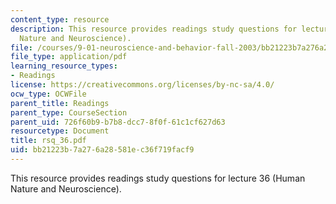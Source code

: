 ```yaml
---
content_type: resource
description: This resource provides readings study questions for lecture 36 (Human
  Nature and Neuroscience).
file: /courses/9-01-neuroscience-and-behavior-fall-2003/bb21223b7a276a28581ec36f719facf9_rsq_36.pdf
file_type: application/pdf
learning_resource_types:
- Readings
license: https://creativecommons.org/licenses/by-nc-sa/4.0/
ocw_type: OCWFile
parent_title: Readings
parent_type: CourseSection
parent_uid: 726f60b9-b7b8-dcc7-8f0f-61c1cf627d63
resourcetype: Document
title: rsq_36.pdf
uid: bb21223b-7a27-6a28-581e-c36f719facf9
---
```

This resource provides readings study questions for lecture 36 (Human Nature and Neuroscience).